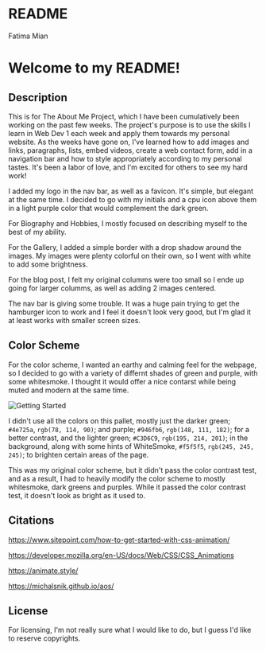 # README

Fatima Mian

# Welcome to my README! 

## Description

This is for The About Me Project, which I have been cumulatively been working on the past few weeks. The project's purpose is to use the skills I learn in Web Dev 1 each week and apply them towards my personal website. As the weeks have gone on, I've learned how to add images and links, paragraphs, lists, embed videos, create a web contact form, add in a navigation bar and how to style appropriately according to my personal tastes. It's been a labor of love, and I'm excited for others to see my hard work!

I added my logo in the nav bar, as well as a favicon. It's simple, but elegant at the same time. I decided to go with my initials and a cpu icon above them in a light purple color that would complement the dark green.

For Biography and Hobbies, I mostly focused on describing myself to the best of my ability. 

For the Gallery, I added a simple border with a drop shadow around the images. My images were plenty colorful on their own, so I went with white to add some brightness.

For the blog post, I felt my original columms were too small so I ende up going for larger columms, as well as adding 2 images centered.

The nav bar is giving some trouble. It was a huge pain trying to get the hamburger icon to work and I feel it doesn't look very good, but I'm glad it at least works with smaller screen sizes. 



## Color Scheme

For the color scheme, I wanted an earthy and calming feel for the webpage, so I decided to go with a variety of differnt shades of green and purple, with some whitesmoke. I thought it would offer a nice contarst while being muted and modern at the same time. 

![Getting Started](IMG/pallette.jpg)

I didn't use all the colors on this pallet, mostly just the darker green; `#4e725a`, `rgb(78, 114, 90)`; and purple; `#946fb6`, `rgb(148, 111, 182)`; for a better contrast, and the lighter green; `#C3D6C9`, `rgb(195, 214, 201)`; in the background, along with some hints of WhiteSmoke, `#f5f5f5`, `rgb(245, 245, 245)`; to brighten certain areas of the page.

This was my original color scheme, but it didn't pass the color contrast test, and as a result, I had to heavily modify the color scheme to mostly whitesmoke, dark greens and purples. While it passed the color contrast test, it doesn't look as bright as it used to.

## Citations

https://www.sitepoint.com/how-to-get-started-with-css-animation/

https://developer.mozilla.org/en-US/docs/Web/CSS/CSS_Animations

https://animate.style/

https://michalsnik.github.io/aos/

## License 

For licensing, I'm not really sure what I would like to do, but I guess I'd like to reserve copyrights.